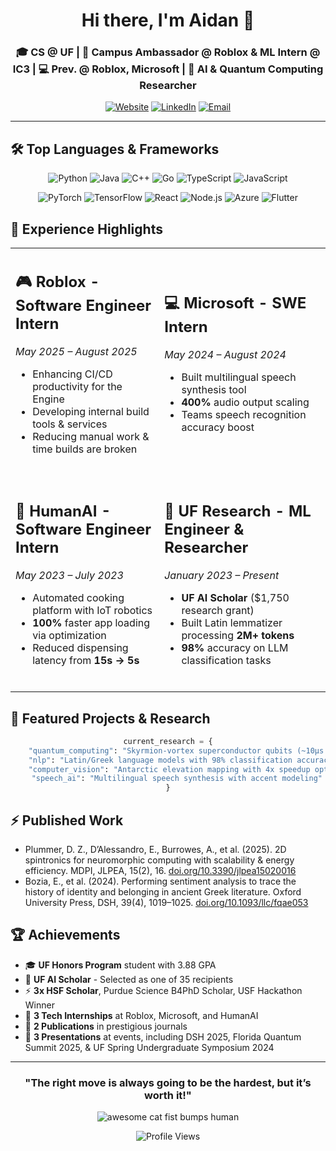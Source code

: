 <div align="center">
  
# Hi there, I'm Aidan 👋

### 🎓 CS @ UF | 💼 Campus Ambassador @ Roblox & ML Intern @ IC3 | 💻 Prev. @ Roblox, Microsoft | 🔬 AI & Quantum Computing Researcher

[![Website](https://img.shields.io/badge/Portfolio-FF5722?style=for-the-badge&logo=google-chrome&logoColor=white)](https://aidanburrowes.github.io/)
[![LinkedIn](https://img.shields.io/badge/LinkedIn-0077B5?style=for-the-badge&logo=linkedin&logoColor=white)](https://linkedin.com/in/aidanburrowes)
[![Email](https://img.shields.io/badge/Email-D14836?style=for-the-badge&logo=gmail&logoColor=white)](mailto:aidan.burrowes@gmail.com)

</div>

---

## 🛠️ Top Languages & Frameworks

<div align="center">

![Python](https://img.shields.io/badge/Python-3776AB?style=for-the-badge&logo=python&logoColor=white)
![Java](https://img.shields.io/badge/Java-ED8B00?style=for-the-badge&logo=openjdk&logoColor=white)
![C++](https://img.shields.io/badge/C++-00599C?style=for-the-badge&logo=cplusplus&logoColor=white)
![Go](https://img.shields.io/badge/Go-00ADD8?style=for-the-badge&logo=go&logoColor=white)
![TypeScript](https://img.shields.io/badge/TypeScript-007ACC?style=for-the-badge&logo=typescript&logoColor=white)
![JavaScript](https://img.shields.io/badge/JavaScript-F7DF1E?style=for-the-badge&logo=javascript&logoColor=black)

![PyTorch](https://img.shields.io/badge/PyTorch-EE4C2C?style=for-the-badge&logo=pytorch&logoColor=white)
![TensorFlow](https://img.shields.io/badge/TensorFlow-FF6F00?style=for-the-badge&logo=tensorflow&logoColor=white)
![React](https://img.shields.io/badge/React-20232A?style=for-the-badge&logo=react&logoColor=61DAFB)
![Node.js](https://img.shields.io/badge/Node.js-43853D?style=for-the-badge&logo=node.js&logoColor=white)
![Azure](https://img.shields.io/badge/Azure-0089D0?style=for-the-badge&logo=microsoft-azure&logoColor=white)
![Flutter](https://img.shields.io/badge/Flutter-02569B?style=for-the-badge&logo=flutter&logoColor=white)

</div>

## 💼 Experience Highlights

<table align="center">
<tr>
<td>

## 🎮 **Roblox** - Software Engineer Intern
*May 2025 – August 2025*
- Enhancing CI/CD productivity for the Engine
- Developing internal build tools & services
- Reducing manual work & time builds are broken
<br></br>

</td>
<td>

## 💻 **Microsoft** - SWE Intern
*May 2024 – August 2024*
- Built multilingual speech synthesis tool
- **400%** audio output scaling
- Teams speech recognition accuracy boost
<br></br>

</td>
</tr>
<tr>
<td>

## 🤖 **HumanAI** - Software Engineer Intern  
*May 2023 – July 2023*
- Automated cooking platform with IoT robotics
- **100%** faster app loading via optimization
- Reduced dispensing latency from **15s → 5s**
<br></br>

</td>
<td>

## 🔬 **UF Research** - ML Engineer & Researcher
*January 2023 – Present*
- **UF AI Scholar** ($1,750 research grant)
- Built Latin lemmatizer processing **2M+ tokens**
- **98%** accuracy on LLM classification tasks
<br></br>

</td>
</tr>
</table>

## 🚀 Featured Projects & Research

<div align="center">

```python
current_research = {
    "quantum_computing": "Skyrmion-vortex superconductor qubits (~10μs T1, 50x improvement)",
    "nlp": "Latin/Greek language models with 98% classification accuracy",
    "computer_vision": "Antarctic elevation mapping with 4x speedup optimization",
    "speech_ai": "Multilingual speech synthesis with accent modeling"
}
```
</div>

## ⚡ **Published Work**

<div>

- Plummer, D. Z., D’Alessandro, E., Burrowes, A., et al. (2025). 2D spintronics for neuromorphic
computing with scalability & energy efficiency. MDPI, JLPEA, 15(2), 16. [doi.org/10.3390/jlpea15020016](doi.org/10.3390/jlpea15020016)
- Bozia, E., et al. (2024). Performing sentiment analysis to trace the history of identity and belonging in
ancient Greek literature. Oxford University Press, DSH, 39(4), 1019–1025. [doi.org/10.1093/llc/fqae053](doi.org/10.1093/llc/fqae053)

</div>

<div align="center">

</div>

## 🏆 Achievements

- 🎓 **UF Honors Program** student with 3.88 GPA
- 🔬 **UF AI Scholar** - Selected as one of 35 recipients
- ⚡ **3x HSF Scholar**, Purdue Science B4PhD Scholar, USF Hackathon Winner
- 🏢 **3 Tech Internships** at Roblox, Microsoft, and HumanAI
- 📄 **2 Publications** in prestigious journals
- 🎯 **3 Presentations** at events, including DSH 2025, Florida Quantum Summit 2025, & UF Spring Undergraduate Symposium 2024

<div align="center">

---

### "The right move is always going to be the hardest, but it’s worth it!"

![awesome cat fist bumps human](https://media1.tenor.com/m/fsRb0U9CyoIAAAAd/cool-cat-fist-bump.gif)

![Profile Views](https://komarev.com/ghpvc/?username=aidanburrowes&color=brightgreen&style=flat-square)

</div></div>

